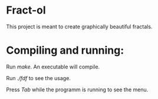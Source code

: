 # Fract-ol
This project is meant to create graphically beautiful fractals.

# Compiling and running:

Run *make*. An executable will compile.

Run *./fdf* to see the usage. 

Press *Tab* while the programm is running to see the menu.
